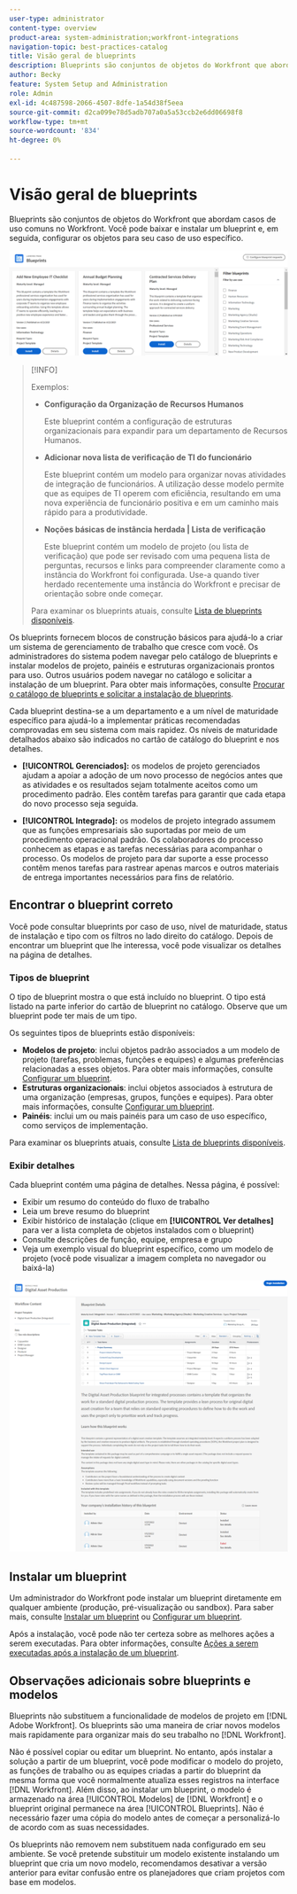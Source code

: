 ```yaml
---
user-type: administrator
content-type: overview
product-area: system-administration;workfront-integrations
navigation-topic: best-practices-catalog
title: Visão geral de blueprints
description: Blueprints são conjuntos de objetos do Workfront que abordam casos de uso comuns no Workfront. Você pode baixar e instalar um blueprint e, em seguida, configurar os objetos para seu caso de uso específico.
author: Becky
feature: System Setup and Administration
role: Admin
exl-id: 4c487598-2066-4507-8dfe-1a54d38f5eea
source-git-commit: d2ca099e78d5adb707a0a5a53ccb2e6dd06698f8
workflow-type: tm+mt
source-wordcount: '834'
ht-degree: 0%

---
```


# Visão geral de blueprints

<!--Audited: 01/2024-->

Blueprints são conjuntos de objetos do Workfront que abordam casos de uso comuns no Workfront. Você pode baixar e instalar um blueprint e, em seguida, configurar os objetos para seu caso de uso específico.

![Página principal de blueprints](assets/blueprints-main-page-catalog.png)

>[!INFO]
>
>Exemplos:
>
>* **Configuração da Organização de Recursos Humanos**
>
>   Este blueprint contém a configuração de estruturas organizacionais para expandir para um departamento de Recursos Humanos.
>
>* **Adicionar nova lista de verificação de TI do funcionário**
>
>   Este blueprint contém um modelo para organizar novas atividades de integração de funcionários. A utilização desse modelo permite que as equipes de TI operem com eficiência, resultando em uma nova experiência de funcionário positiva e em um caminho mais rápido para a produtividade.
>
>* **Noções básicas de instância herdada | Lista de verificação**
>
>    Este blueprint contém um modelo de projeto (ou lista de verificação) que pode ser revisado com uma pequena lista de perguntas, recursos e links para compreender claramente como a instância do Workfront foi configurada. Use-a quando tiver herdado recentemente uma instância do Workfront e precisar de orientação sobre onde começar.
>
>Para examinar os blueprints atuais, consulte [Lista de blueprints disponíveis](/help/quicksilver/administration-and-setup/blueprints/list-of-available-blueprints.md).


Os blueprints fornecem blocos de construção básicos para ajudá-lo a criar um sistema de gerenciamento de trabalho que cresce com você. Os administradores do sistema podem navegar pelo catálogo de blueprints e instalar modelos de projeto, painéis e estruturas organizacionais prontos para uso. Outros usuários podem navegar no catálogo e solicitar a instalação de um blueprint. Para obter mais informações, consulte [Procurar o catálogo de blueprints e solicitar a instalação de blueprints](../../administration-and-setup/blueprints/browse-catalog.md).

Cada blueprint destina-se a um departamento e a um nível de maturidade específico para ajudá-lo a implementar práticas recomendadas comprovadas em seu sistema com mais rapidez. Os níveis de maturidade detalhados abaixo são indicados no cartão de catálogo do blueprint e nos detalhes.

* **[!UICONTROL Gerenciados]:** os modelos de projeto gerenciados ajudam a apoiar a adoção de um novo processo de negócios antes que as atividades e os resultados sejam totalmente aceitos como um procedimento padrão. Eles contêm tarefas para garantir que cada etapa do novo processo seja seguida.

* **[!UICONTROL Integrado]:** os modelos de projeto integrado assumem que as funções empresariais são suportadas por meio de um procedimento operacional padrão. Os colaboradores do processo conhecem as etapas e as tarefas necessárias para acompanhar o processo. Os modelos de projeto para dar suporte a esse processo contêm menos tarefas para rastrear apenas marcos e outros materiais de entrega importantes necessários para fins de relatório.

## Encontrar o blueprint correto

Você pode consultar blueprints por caso de uso, nível de maturidade, status de instalação e tipo com os filtros no lado direito do catálogo. Depois de encontrar um blueprint que lhe interessa, você pode visualizar os detalhes na página de detalhes.

### Tipos de blueprint

O tipo de blueprint mostra o que está incluído no blueprint. O tipo está listado na parte inferior do cartão de blueprint no catálogo. Observe que um blueprint pode ter mais de um tipo.

Os seguintes tipos de blueprints estão disponíveis:

* **Modelos de projeto**: inclui objetos padrão associados a um modelo de projeto (tarefas, problemas, funções e equipes) e algumas preferências relacionadas a esses objetos. Para obter mais informações, consulte [Configurar um blueprint](../../administration-and-setup/blueprints/configure-template-package.md).
* **Estruturas organizacionais**: inclui objetos associados à estrutura de uma organização (empresas, grupos, funções e equipes). Para obter mais informações, consulte [Configurar um blueprint](../../administration-and-setup/blueprints/configure-template-package.md).
* **Painéis**: inclui um ou mais painéis para um caso de uso específico, como serviços de implementação.
<!--
* Request queues: Includes one or more projects configured as request queues.
* Custom forms: Includes custom forms attached to another object type, such as a project or portfolio.
* Setup features: Includes one or more elements that are configured in the Setup area of Workfront, such as layout templates.
-->

Para examinar os blueprints atuais, consulte [Lista de blueprints disponíveis](/help/quicksilver/administration-and-setup/blueprints/list-of-available-blueprints.md).

### Exibir detalhes

Cada blueprint contém uma página de detalhes. Nessa página, é possível:

* Exibir um resumo do conteúdo do fluxo de trabalho
* Leia um breve resumo do blueprint
* Exibir histórico de instalação (clique em **[!UICONTROL Ver detalhes]** para ver a lista completa de objetos instalados com o blueprint)
* Consulte descrições de função, equipe, empresa e grupo
* Veja um exemplo visual do blueprint específico, como um modelo de projeto (você pode visualizar a imagem completa no navegador ou baixá-la)

![[!UICONTROL Detalhes do blueprint] página](assets/blueprint-details-page-2022.png)

## Instalar um blueprint

Um administrador do Workfront pode instalar um blueprint diretamente em qualquer ambiente (produção, pré-visualização ou sandbox). Para saber mais, consulte [Instalar um blueprint](../../administration-and-setup/blueprints/blueprints-install.md) ou [Configurar um blueprint](../../administration-and-setup/blueprints/configure-template-package.md).

Após a instalação, você pode não ter certeza sobre as melhores ações a serem executadas. Para obter informações, consulte [Ações a serem executadas após a instalação de um blueprint](../../administration-and-setup/blueprints/best-next-actions-after-install.md).

## Observações adicionais sobre blueprints e modelos

Blueprints não substituem a funcionalidade de modelos de projeto em [!DNL Adobe Workfront]. Os blueprints são uma maneira de criar novos modelos mais rapidamente para organizar mais do seu trabalho no [!DNL Workfront].

Não é possível copiar ou editar um blueprint. No entanto, após instalar a solução a partir de um blueprint, você pode modificar o modelo do projeto, as funções de trabalho ou as equipes criadas a partir do blueprint da mesma forma que você normalmente atualiza esses registros na interface [!DNL Workfront]. Além disso, ao instalar um blueprint, o modelo é armazenado na área [!UICONTROL Modelos] de [!DNL Workfront] e o blueprint original permanece na área [!UICONTROL Blueprints]. Não é necessário fazer uma cópia do modelo antes de começar a personalizá-lo de acordo com as suas necessidades.

Os blueprints não removem nem substituem nada configurado em seu ambiente. Se você pretende substituir um modelo existente instalando um blueprint que cria um novo modelo, recomendamos desativar a versão anterior para evitar confusão entre os planejadores que criam projetos com base em modelos.
